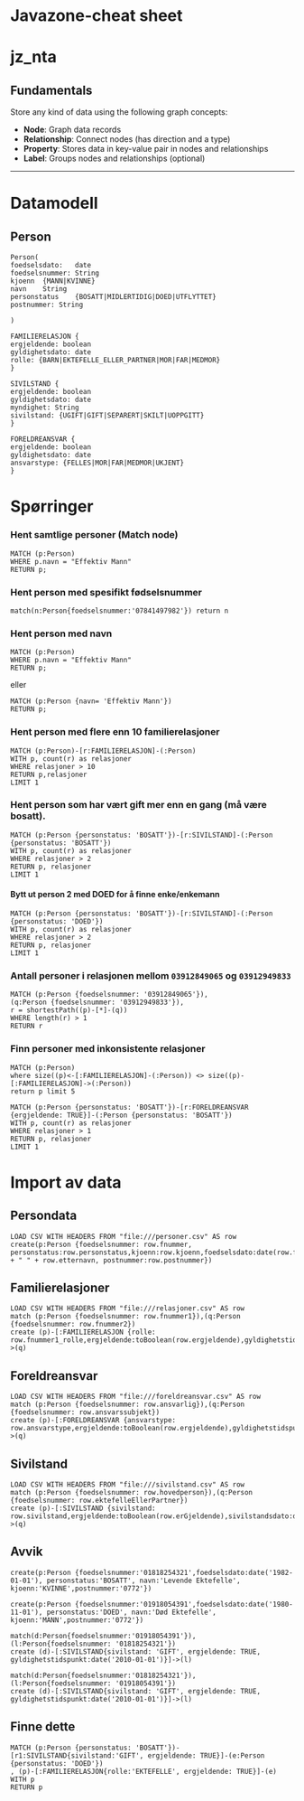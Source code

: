 # Javazone-cheat sheet

# jz_nta

## Fundamentals

Store any kind of data using the following graph concepts:

* **Node**: Graph data records
* **Relationship**: Connect nodes (has direction and a type)
* **Property**: Stores data in key-value pair in nodes and relationships
* **Label**: Groups nodes and relationships (optional)

---
# Datamodell
## Person

```
Person(
foedselsdato:	date
foedselsnummer:	String
kjoenn	{MANN|KVINNE}
navn	String
personstatus	{BOSATT|MIDLERTIDIG|DOED|UTFLYTTET}
postnummer: String

)

FAMILIERELASJON {
ergjeldende: boolean
gyldighetsdato: date
rolle: {BARN|EKTEFELLE_ELLER_PARTNER|MOR|FAR|MEDMOR}
}

SIVILSTAND {
ergjeldende: boolean
gyldighetsdato: date
myndighet: String
sivilstand: {UGIFT|GIFT|SEPARERT|SKILT|UOPPGITT}
}

FORELDREANSVAR {
ergjeldende: boolean
gyldighetsdato: date
ansvarstype: {FELLES|MOR|FAR|MEDMOR|UKJENT}
}
```

# Spørringer


### Hent samtlige personer (Match node)

```cypher
MATCH (p:Person)
WHERE p.navn = "Effektiv Mann"
RETURN p;
```

### Hent person med spesifikt fødselsnummer
```cypher
match(n:Person{foedselsnummer:'07841497982'}) return n
```

### Hent person med navn

```cypher
MATCH (p:Person)
WHERE p.navn = "Effektiv Mann"
RETURN p;
```
eller
```cypher
MATCH (p:Person {navn= 'Effektiv Mann'})
RETURN p;
```

### Hent person med flere enn 10 familierelasjoner

```cypher
MATCH (p:Person)-[r:FAMILIERELASJON]-(:Person)
WITH p, count(r) as relasjoner
WHERE relasjoner > 10
RETURN p,relasjoner
LIMIT 1
```

### Hent person som har vært gift mer enn en gang (må være bosatt). 

```cypher
MATCH (p:Person {personstatus: 'BOSATT'})-[r:SIVILSTAND]-(:Person {personstatus: 'BOSATT'})
WITH p, count(r) as relasjoner
WHERE relasjoner > 2
RETURN p, relasjoner
LIMIT 1
```
#### Bytt ut person 2 med DOED for å finne enke/enkemann

```cypher
MATCH (p:Person {personstatus: 'BOSATT'})-[r:SIVILSTAND]-(:Person {personstatus: 'DOED'})
WITH p, count(r) as relasjoner
WHERE relasjoner > 2
RETURN p, relasjoner
LIMIT 1
```
### Antall personer i relasjonen mellom `03912849065` og `03912949833`
```cypher
MATCH (p:Person {foedselsnummer: '03912849065'}),
(q:Person {foedselsnummer: '03912949833'}),
r = shortestPath((p)-[*]-(q))
WHERE length(r) > 1
RETURN r
```

### Finn personer med inkonsistente relasjoner

```cypher
MATCH (p:Person)
where size((p)<-[:FAMILIERELASJON]-(:Person)) <> size((p)-[:FAMILIERELASJON]->(:Person))
return p limit 5
```

```
MATCH (p:Person {personstatus: 'BOSATT'})-[r:FORELDREANSVAR {ergjeldende: TRUE}]-(:Person {personstatus: 'BOSATT'})
WITH p, count(r) as relasjoner
WHERE relasjoner > 1
RETURN p, relasjoner
LIMIT 1
```

# Import av data

## Persondata
```
LOAD CSV WITH HEADERS FROM "file:///personer.csv" AS row
create(p:Person {foedselsnummer: row.fnummer, personstatus:row.personstatus,kjoenn:row.kjoenn,foedselsdato:date(row.foedselsdato),sivilstand:row.sivilstand,navn:row.fornavn + " " + row.etternavn, postnummer:row.postnummer})
```

## Familierelasjoner
```
LOAD CSV WITH HEADERS FROM "file:///relasjoner.csv" AS row
match (p:Person {foedselsnummer: row.fnummer1}),(q:Person {foedselsnummer: row.fnummer2})
create (p)-[:FAMILIERELASJON {rolle: row.fnummer1_rolle,ergjeldende:toBoolean(row.ergjeldende),gyldighetstidspunkt:date(row.gyldighetsdato)}]->(q)
```

## Foreldreansvar
```
LOAD CSV WITH HEADERS FROM "file:///foreldreansvar.csv" AS row
match (p:Person {foedselsnummer: row.ansvarlig}),(q:Person {foedselsnummer: row.ansvarssubjekt})
create (p)-[:FORELDREANSVAR {ansvarstype: row.ansvarstype,ergjeldende:toBoolean(row.ergjeldende),gyldighetstidspunkt:date(row.gyldighetsdato)}]->(q)
```

## Sivilstand
```
LOAD CSV WITH HEADERS FROM "file:///sivilstand.csv" AS row
match (p:Person {foedselsnummer: row.hovedperson}),(q:Person {foedselsnummer: row.ektefelleEllerPartner})
create (p)-[:SIVILSTAND {sivilstand: row.sivilstand,ergjeldende:toBoolean(row.erGjeldende),sivilstandsdato:date(row.sivilstandsdato),myndighet:row.myndighet}]->(q)
```
## Avvik
```
create(p:Person {foedselsnummer:'01818254321',foedselsdato:date('1982-01-01'), personstatus:'BOSATT', navn:'Levende Ektefelle', kjoenn:'KVINNE',postnummer:'0772'})

create(p:Person {foedselsnummer:'01918054391',foedselsdato:date('1980-11-01'), personstatus:'DOED', navn:'Død Ektefelle', kjoenn:'MANN',postnummer:'0772'})

match(d:Person{foedselsnummer:'01918054391'}),(l:Person{foedselsnummer: '01818254321'})
create (d)-[:SIVILSTAND{sivilstand: 'GIFT', ergjeldende: TRUE, gyldighetstidspunkt:date('2010-01-01')}]->(l)

match(d:Person{foedselsnummer:'01818254321'}),(l:Person{foedselsnummer: '01918054391'})
create (d)-[:SIVILSTAND{sivilstand: 'GIFT', ergjeldende: TRUE, gyldighetstidspunkt:date('2010-01-01')}]->(l)
```

## Finne dette
```
MATCH (p:Person {personstatus: 'BOSATT'})-[r1:SIVILSTAND{sivilstand:'GIFT', ergjeldende: TRUE}]-(e:Person {personstatus: 'DOED'})
, (p)-[:FAMILIERELASJON{rolle:'EKTEFELLE', ergjeldende: TRUE}]-(e)
WITH p
RETURN p
```
